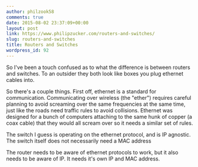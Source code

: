 ```yaml
---
author: philzook58
comments: true
date: 2015-08-02 23:37:09+00:00
layout: post
link: https://www.philipzucker.com/routers-and-switches/
slug: routers-and-switches
title: Routers and Switches
wordpress_id: 92
---
```


So I've been a touch confused as to what the difference is between routers and switches. To an outsider they both look like boxes you plug ethernet cables into.

So there's a couple things. First off, ethernet is a standard for communication. Communicating over wireless (the "ether") requires careful planning to avoid screaming over the same frequencies at the same time, just like the roads need traffic rules to avoid collisions. Ethernet was designed for a bunch of computers attaching to the same hunk of copper (a coax cable) that they would all scream over so it needs a similar set of rules.

The switch I guess is operating on the ethernet protocol, and is IP agnostic. The switch itself does not necessarily need a MAC address

The router needs to be aware of ethernet protocols to work, but it also needs to be aware of IP. It needs it's own IP and MAC address.


